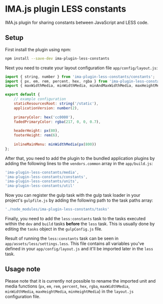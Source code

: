 # IMA.js plugin LESS constants

IMA.js plugin for sharing constants between JavaScript and LESS code.

## Setup

First install the plugin using npm:

```bash
npm install --save-dev ima-plugin-less-constants
```

Next you need to create your layout configuration file `app/config/layout.js`:

```javascript
import { string, number } from 'ima-plugin-less-constants/constants';
import { px, em, rem, percent, hex, rgba } from 'ima-plugin-less-constants/units';
import { maxWidthMedia, minWidthMedia, minAndMaxWidthMedia, maxHeightMedia, minHeightMedia } from 'ima-plugin-less-constants/media';

export default {
	// example configuration
	staticResourcesRoot: string('/static'),
	applicationVersion: number(2),
	
	primaryColor: hex('cc0000'),
	fadedPrimaryColor: rgba(217, 0, 0, 0.7),
	
	headerHeight: px(80),
	footerHeight: rem(6),
	
	inlineMainMenu: minWidthMedia(px(800))
};

```

After that, you need to add the plugin to the bundled application plugins by
adding the following lines to the `vendors.common` array in the `app/build.js`:

```javascript
'ima-plugin-less-constants/media',
'ima-plugin-less-constants/constants',
'ima-plugin-less-constants/units',
'ima-plugin-less-constants/util'
```

Now you can register the gulp task with the gulp task loader in your project's
`gulpfile.js` by adding the following path to the task paths array:

```javascript
'./node_modules/ima-plugin-less-constants/tasks'
```

Finally, you need to add the `less:constants` task to the tasks executed within
the `dev` and `build` tasks **before** the `less` task. This is usually done
by editing the `tasks` object in the `gulpConfig.js` file.

Result of running the `less:constants` task can be seen in
`app/assets/less/settings.less`. This file contains all variables you've defined
in your `app/config/layout.js` and it'll be imported later in the `less` task.

## Usage note

Please note that it is currently not possible to rename the imported unit and
media functions (`px`, `em`, `rem`, `percent`, `hex`, `rgba`, `maxWidthMedia`,
`minWidthMedia`, `maxHeightMedia`, `minHeightMedia`) in the `layout.js`
configuration file.
